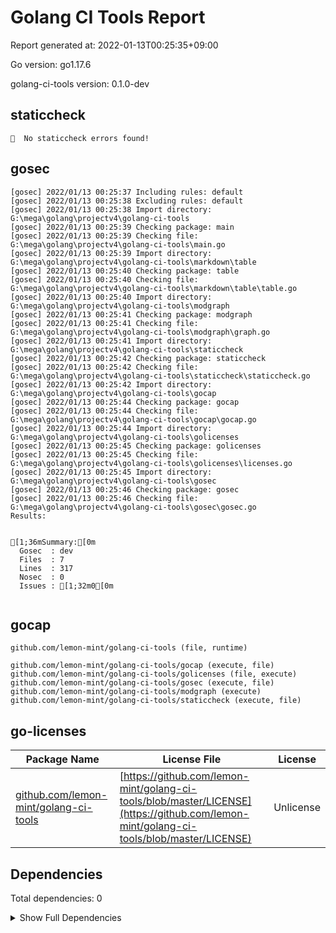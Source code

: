 # Golang CI Tools Report

Report generated at: 2022-01-13T00:25:35+09:00

Go version: go1.17.6

golang-ci-tools version: 0.1.0-dev

## staticcheck

```
🎉  No staticcheck errors found!
```

## gosec

```
[gosec] 2022/01/13 00:25:37 Including rules: default
[gosec] 2022/01/13 00:25:38 Excluding rules: default
[gosec] 2022/01/13 00:25:38 Import directory: G:\mega\golang\projectv4\golang-ci-tools
[gosec] 2022/01/13 00:25:39 Checking package: main
[gosec] 2022/01/13 00:25:39 Checking file: G:\mega\golang\projectv4\golang-ci-tools\main.go
[gosec] 2022/01/13 00:25:39 Import directory: G:\mega\golang\projectv4\golang-ci-tools\markdown\table
[gosec] 2022/01/13 00:25:40 Checking package: table
[gosec] 2022/01/13 00:25:40 Checking file: G:\mega\golang\projectv4\golang-ci-tools\markdown\table\table.go
[gosec] 2022/01/13 00:25:40 Import directory: G:\mega\golang\projectv4\golang-ci-tools\modgraph
[gosec] 2022/01/13 00:25:41 Checking package: modgraph
[gosec] 2022/01/13 00:25:41 Checking file: G:\mega\golang\projectv4\golang-ci-tools\modgraph\graph.go
[gosec] 2022/01/13 00:25:41 Import directory: G:\mega\golang\projectv4\golang-ci-tools\staticcheck
[gosec] 2022/01/13 00:25:42 Checking package: staticcheck
[gosec] 2022/01/13 00:25:42 Checking file: G:\mega\golang\projectv4\golang-ci-tools\staticcheck\staticcheck.go
[gosec] 2022/01/13 00:25:42 Import directory: G:\mega\golang\projectv4\golang-ci-tools\gocap
[gosec] 2022/01/13 00:25:44 Checking package: gocap
[gosec] 2022/01/13 00:25:44 Checking file: G:\mega\golang\projectv4\golang-ci-tools\gocap\gocap.go
[gosec] 2022/01/13 00:25:44 Import directory: G:\mega\golang\projectv4\golang-ci-tools\golicenses
[gosec] 2022/01/13 00:25:45 Checking package: golicenses
[gosec] 2022/01/13 00:25:45 Checking file: G:\mega\golang\projectv4\golang-ci-tools\golicenses\licenses.go
[gosec] 2022/01/13 00:25:45 Import directory: G:\mega\golang\projectv4\golang-ci-tools\gosec
[gosec] 2022/01/13 00:25:46 Checking package: gosec
[gosec] 2022/01/13 00:25:46 Checking file: G:\mega\golang\projectv4\golang-ci-tools\gosec\gosec.go
Results:


[1;36mSummary:[0m
  Gosec  : dev
  Files  : 7
  Lines  : 317
  Nosec  : 0
  Issues : [1;32m0[0m


```

## gocap

```
github.com/lemon-mint/golang-ci-tools (file, runtime)

github.com/lemon-mint/golang-ci-tools/gocap (execute, file)
github.com/lemon-mint/golang-ci-tools/golicenses (file, execute)
github.com/lemon-mint/golang-ci-tools/gosec (execute, file)
github.com/lemon-mint/golang-ci-tools/modgraph (execute)
github.com/lemon-mint/golang-ci-tools/staticcheck (execute, file)

```

## go-licenses

| Package Name | License File | License |
| --- | --- | --- |
| [github.com/lemon-mint/golang-ci-tools](https://pkg.go.dev/github.com/lemon-mint/golang-ci-tools) | [https://github.com/lemon-mint/golang-ci-tools/blob/master/LICENSE](https://github.com/lemon-mint/golang-ci-tools/blob/master/LICENSE) | Unlicense |



## Dependencies

Total dependencies: 0
<details><summary>Show Full Dependencies</summary>

</details>

